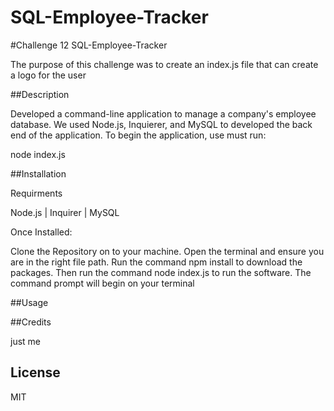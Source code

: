 # SQL-Employee-Tracker

#Challenge 12 SQL-Employee-Tracker

The purpose of this challenge was to create an index.js file that can create a logo for the user

##Description

Developed a command-line application to manage a company's employee database. We used Node.js, Inquierer, and MySQL to developed the back end of the application. To begin the application, use must run: 

node index.js

##Installation

Requirments

Node.js | Inquirer | MySQL

Once Installed:

Clone the Repository on to your machine.
Open the terminal and ensure you are in the right file path.
Run the command npm install to download the packages.
Then run the command node index.js to run the software.
The command prompt will begin on your terminal

##Usage



##Credits

just me

## License

MIT